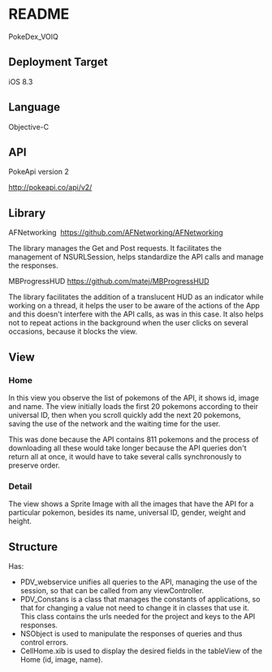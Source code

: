 # README #

PokeDex_VOIQ

## Deployment Target ##

iOS 8.3

## Language ##

Objective-C

## API ##

PokeApi version 2

http://pokeapi.co/api/v2/


## Library ##

AFNetworking 
https://github.com/AFNetworking/AFNetworking

The library manages the Get and Post requests.
It facilitates the management of NSURLSession, helps standardize the API calls and manage the responses.


MBProgressHUD
https://github.com/matej/MBProgressHUD

The library facilitates the addition of a translucent HUD as an indicator while working on a thread, it helps the user to be aware of the actions of the App and this doesn't interfere with the API calls, as was in this case.
It also helps not to repeat actions in the background when the user clicks on several occasions, because it blocks the view.


## View ##

### Home ###
In this view you observe the list of pokemons of the API, it shows id, image and name.
The view initially loads the first 20 pokemons according to their universal ID, then when you scroll quickly add the next 20 pokemons, saving the use of the network and the waiting time for the user.

This was done because the API contains 811 pokemons and the process of downloading all these would take longer because the API queries don't return all at once, it would have to take several calls synchronously to preserve order.

### Detail ###

The view shows a Sprite Image with all the images that have the API for a particular pokemon, besides its name, universal ID, gender, weight and height.

## Structure ##

Has:
- PDV_webservice unifies all queries to the API, managing the use of the session, so that can be called from any viewController.
- PDV_Constans is a class that manages the constants of applications, so that for changing a value not need to change it in classes that use it. This class contains the urls needed for the project and keys to the API responses.
- NSObject is used to manipulate the responses of queries and thus control errors.
- CellHome.xib is used to display the desired fields in the tableView of the Home (id, image, name).
